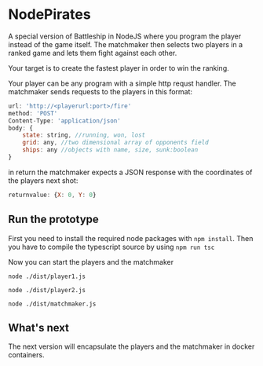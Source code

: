 # NodePirates
A special version of Battleship in NodeJS where you program the player instead of the game itself. The matchmaker then selects two players in a ranked game and lets them fight against each other.

Your target is to create the fastest player in order to win the ranking.

Your player can be any program with a simple http requst handler.
The matchmaker sends requests to the players in this format:

```javascript
url: 'http://<playerurl:port>/fire'
method: 'POST'
Content-Type: 'application/json'
body: {
	state: string, //running, won, lost
	grid: any, //two dimensional array of opponents field
	ships: any //objects with name, size, sunk:boolean
}
```

in return the matchmaker expects a JSON response with the coordinates of the players next shot:

```javascript
returnvalue: {X: 0, Y: 0}
```

## Run the prototype

First you need to install the required node packages with `npm install`. 
Then you have to compile the typescript source by using `npm run tsc`

Now you can start the players and the matchmaker

`node ./dist/player1.js`

`node ./dist/player2.js`

`node ./dist/matchmaker.js`

## What's next

The next version will encapsulate the players and the matchmaker in docker containers.